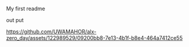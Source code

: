 My first readme

out put 




https://github.com/UWAMAHOR/alx-zero_day/assets/122989529/09200bb8-7e13-4b1f-b8e4-464a7412ce55

